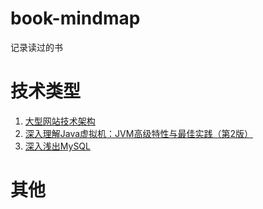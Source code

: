 # book-mindmap

记录读过的书

# 技术类型

1.  [大型网站技术架构](https://github.com/rainbowda/book-mindmap/tree/master/%E5%A4%A7%E5%9E%8B%E7%BD%91%E7%AB%99%E6%8A%80%E6%9C%AF%E6%9E%B6%E6%9E%84)
2.  [深入理解Java虚拟机：JVM高级特性与最佳实践（第2版）](https://github.com/rainbowda/book-mindmap/tree/master/%E6%B7%B1%E5%85%A5%E7%90%86%E8%A7%A3Java%E8%99%9A%E6%8B%9F%E6%9C%BA%EF%BC%9AJVM%E9%AB%98%E7%BA%A7%E7%89%B9%E6%80%A7%E4%B8%8E%E6%9C%80%E4%BD%B3%E5%AE%9E%E8%B7%B5%EF%BC%88%E7%AC%AC2%E7%89%88%EF%BC%89)
3.  [深入浅出MySQL](https://github.com/rainbowda/book-mindmap/tree/master/%E6%B7%B1%E5%85%A5%E6%B5%85%E5%87%BAMySQL)


# 其他

